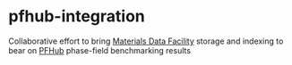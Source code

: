 # pfhub-integration

Collaborative effort to bring [Materials Data Facility][mdf] storage and
indexing to bear on [PFHub][pfh] phase-field benchmarking results

[mdf]: https://materialsdatafacility.org/
[pfh]: https://pages.nist.gov/pfhub/